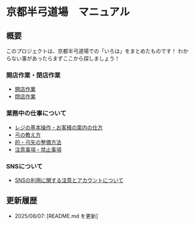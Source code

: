 # 京都半弓道場　マニュアル

## 概要

このプロジェクトは、京都半弓道場での「いろは」をまとめたものです！
わからない事があったらまずここから探しましょう！

### 開店作業・閉店作業

- [開店作業](./openstore.md)
- [閉店作業](./closestore.md)

### 業務中の仕事について

- [レジの基本操作・お客様の案内の仕方](./register.md)
- [弓の教え方](./howto.md)
- [的・弓矢の整備方法](./seibi.md)
- [注意事項・禁止事項](./forbid.md)

### SNSについて

- [SNSの利用に関する注意とアカウントについて](./sns.md)

## 更新履歴

* 2025/08/07: [README.md を更新]
